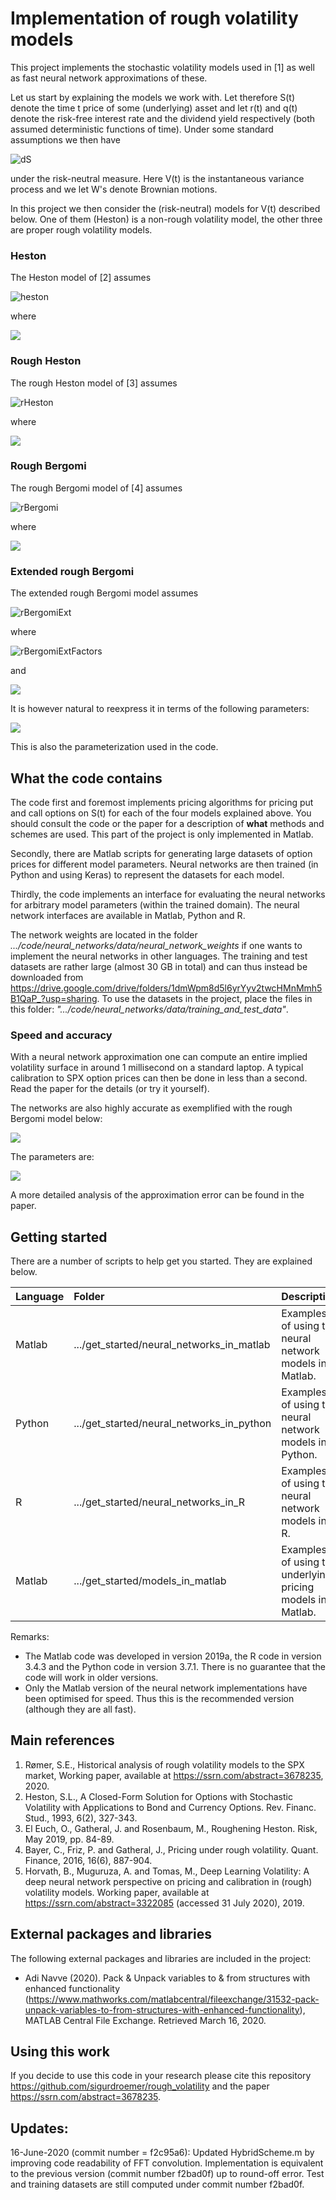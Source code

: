 # Implementation of rough volatility models
This project implements the stochastic volatility models used in [1] as well as fast neural network approximations of these.

Let us start by explaining the models we work with. Let therefore S(t) denote the time t price of some (underlying) asset and let r(t) and q(t) denote the risk-free interest rate and the dividend yield respectively (both assumed deterministic functions of time). Under some standard assumptions we then have

![dS](https://github.com/sigurdroemer/rough_volatility/blob/readme_images/dS_2.png)

under the risk-neutral measure. Here V(t) is the instantaneous variance process and we let W's denote Brownian motions.

In this project we then consider the (risk-neutral) models for V(t) described below. One of them (Heston) is a non-rough volatility model, the other three are proper rough volatility models.

### Heston
The Heston model of [2] assumes

![heston](https://github.com/sigurdroemer/rough_volatility/blob/readme_images/heston_2.png)

where 

![](https://github.com/sigurdroemer/rough_volatility/blob/readme_images/image1.png)

### Rough Heston
The rough Heston model of [3] assumes

![rHeston](https://github.com/sigurdroemer/rough_volatility/blob/readme_images/rheston_2.png)

where

![](https://github.com/sigurdroemer/rough_volatility/blob/readme_images/image2.png)

### Rough Bergomi
The rough Bergomi model of [4] assumes

![rBergomi](https://github.com/sigurdroemer/rough_volatility/blob/readme_images/rbergomi_2.png)

where

![](https://github.com/sigurdroemer/rough_volatility/blob/readme_images/image3.png)

### Extended rough Bergomi
The extended rough Bergomi model assumes

![rBergomiExt](https://github.com/sigurdroemer/rough_volatility/blob/readme_images/rbergomi_ext_def.png)

where

![rBergomiExtFactors](https://github.com/sigurdroemer/rough_volatility/blob/readme_images/rbergomi_ext_vfactors.png)

and

![](https://github.com/sigurdroemer/rough_volatility/blob/readme_images/image4.png)

It is however natural to reexpress it in terms of the following parameters:

![](https://github.com/sigurdroemer/rough_volatility/blob/readme_images/rho_eta_rbergomi_ext.png)

This is also the parameterization used in the code.

## What the code contains
The code first and foremost implements pricing algorithms for pricing put and call options on S(t) for each of the four models explained above. You should consult the code or the paper for a description of **what** methods and schemes are used. This part of the project is only implemented in Matlab.

Secondly, there are Matlab scripts for generating large datasets of option prices for different model parameters. Neural networks are then trained (in Python and using Keras) to represent the datasets for each model.

Thirdly, the code implements an interface for evaluating the neural networks for arbitrary model parameters (within the trained domain). The neural network interfaces are available in Matlab, Python and R. 

The network weights are located in the folder *.../code/neural_networks/data/neural_network_weights* if one wants to implement the neural networks in other languages. The training and test datasets are rather large (almost 30 GB in total) and can thus instead be downloaded from https://drive.google.com/drive/folders/1dmWpm8d5l6yrYyv2twcHMnMmh5B1QaP_?usp=sharing. To use the datasets in the project, place the files in this folder: *".../code/neural_networks/data/training_and_test_data"*.

### Speed and accuracy
With a neural network approximation one can compute an entire implied volatility surface in around 1 millisecond on a standard laptop. A typical calibration to SPX option prices can then be done in less than a second. Read the paper for the details (or try it yourself).

The networks are also highly accurate as exemplified with the rough Bergomi model below:

![](https://github.com/sigurdroemer/rough_volatility/blob/readme_images/example_plot.jpg)

The parameters are: 

![](https://github.com/sigurdroemer/rough_volatility/blob/readme_images/parameters.JPG)

A more detailed analysis of the approximation error can be found in the paper.

## Getting started
There are a number of scripts to help get you started. They are explained below.

| Language        | Folder        | Description  |
| :--------------- |:-------------| :------------|
| Matlab          | .../get_started/neural_networks_in_matlab      | Examples of using the neural network models in Matlab. |
| Python          | .../get_started/neural_networks_in_python      | Examples of using the neural network models in Python. |
| R               | .../get_started/neural_networks_in_R           | Examples of using the neural network models in R.|
| Matlab          | .../get_started/models_in_matlab | Examples of using the underlying pricing models in Matlab. |

Remarks: 
- The Matlab code was developed in version 2019a, the R code in version 3.4.3 and the Python code in version 3.7.1. There is no guarantee that the code will work in older versions.
- Only the Matlab version of the neural network implementations have been optimised for speed. Thus this is the recommended version (although they are all fast).

## Main references
1. Rømer, S.E., Historical analysis of rough volatility models to the SPX market, Working paper, available at https://ssrn.com/abstract=3678235, 2020.
2. Heston, S.L., A Closed-Form Solution for Options with Stochastic Volatility with Applications to Bond and Currency Options. Rev. Financ. Stud., 1993, 6(2), 327-343.
3. El Euch, O., Gatheral, J. and Rosenbaum, M., Roughening Heston. Risk, May 2019, pp. 84-89.
4. Bayer, C., Friz, P. and Gatheral, J., Pricing under rough volatility. Quant. Finance, 2016, 16(6), 887-904.
5. Horvath, B., Muguruza, A. and Tomas, M., Deep Learning Volatility: A deep neural network perspective on pricing and calibration in (rough) volatility models. Working paper, available at https://ssrn.com/abstract=3322085 (accessed 31 July 2020), 2019.

## External packages and libraries
The following external packages and libraries are included in the project:
- Adi Navve (2020). Pack & Unpack variables to & from structures with enhanced functionality (https://www.mathworks.com/matlabcentral/fileexchange/31532-pack-unpack-variables-to-from-structures-with-enhanced-functionality), MATLAB Central File Exchange. Retrieved March 16, 2020.

## Using this work
If you decide to use this code in your research please cite this repository https://github.com/sigurdroemer/rough_volatility and the paper https://ssrn.com/abstract=3678235.

## Updates:
16-June-2020 (commit number = f2c95a6):  Updated HybridScheme.m by improving code readability of FFT convolution. Implementation is equivalent to the previous version (commit number f2bad0f) up to round-off error. Test and training datasets are still computed under commit number f2bad0f.

